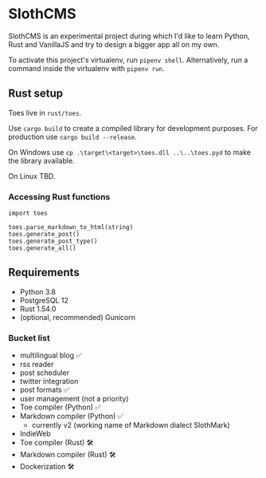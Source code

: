 # SlothCMS

SlothCMS is an experimental project during which I'd like to learn Python, Rust and VanillaJS and try to design a bigger app all on my own.

To activate this project's virtualenv, run `pipenv shell`.
Alternatively, run a command inside the virtualenv with `pipenv run`.

## Rust setup

Toes live in `rust/toes`.

Use `cargo build` to create a compiled library for development purposes. For production use `cargo build --release`.


On Windows use `cp .\target\<target>\toes.dll ..\..\toes.pyd` to make the library available.

On Linux TBD.

### Accessing Rust functions

```
import toes

toes.parse_markdown_to_html(string)
toes.generate_post()
toes.generate_post_type()
toes.generate_all()
```


## Requirements
- Python 3.8
- PostgreSQL 12
- Rust 1.54.0
- (optional, recommended) Gunicorn


### Bucket list
- multilingual blog ✅
- rss reader 
- post scheduler 
- twitter integration 
- post formats ✅
- user management (not a priority)
- Toe compiler (Python) ✅
- Markdown compiler (Python) ✅
  - currently v2 (working name of Markdown dialect SlothMark)
- IndieWeb 
- Toe compiler (Rust) 🛠
- Markdown compiler (Rust) 🛠
- Dockerization 🛠